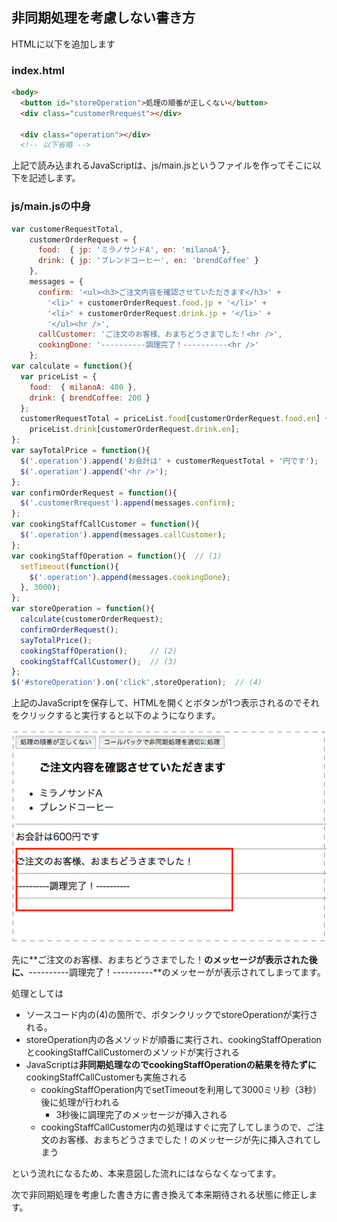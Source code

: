 ## 非同期処理を考慮しない書き方

HTMLに以下を追加します

### index.html

```html
<body>
  <button id="storeOperation">処理の順番が正しくない</button>
  <div class="customerRrequest"></div>

  <div class="operation"></div>
  <!-- 以下省略 -->
```

上記で読み込まれるJavaScriptは、js/main.jsというファイルを作ってそこに以下を記述します。

### js/main.jsの中身

```javascript
var customerRequestTotal,
    customerOrderRequest = {
      food:  { jp: 'ミラノサンドA', en: 'milanoA'},
      drink: { jp: 'ブレンドコーヒー', en: 'brendCoffee' }
    },
    messages = {
      confirm: '<ul><h3>ご注文内容を確認させていただきます</h3>' +
        '<li>' + customerOrderRequest.food.jp + '</li>' +
        '<li>' + customerOrderRequest.drink.jp + '</li>' +
        '</ul><hr />',
      callCustomer: 'ご注文のお客様、おまちどうさまでした！<hr />',
      cookingDone: '----------調理完了！----------<hr />'
    };
var calculate = function(){
  var priceList = {
    food:  { milanoA: 400 },
    drink: { brendCoffee: 200 }
  };
  customerRequestTotal = priceList.food[customerOrderRequest.food.en] +
    priceList.drink[customerOrderRequest.drink.en];
};
var sayTotalPrice = function(){
  $('.operation').append('お会計は' + customerRequestTotal + '円です');
  $('.operation').append('<hr />');
};
var confirmOrderRequest = function(){
  $('.customerRrequest').append(messages.confirm);
};
var cookingStaffCallCustomer = function(){
  $('.operation').append(messages.callCustomer);
};
var cookingStaffOperation = function(){  // (1)
  setTimeout(function(){
    $('.operation').append(messages.cookingDone);
  }, 3000);
};
var storeOperation = function(){
  calculate(customerOrderRequest);
  confirmOrderRequest();
  sayTotalPrice();
  cookingStaffOperation();     // (2)
  cookingStaffCallCustomer();  // (3)
};
$('#storeOperation').on('click',storeOperation);  // (4)
```

上記のJavaScriptを保存して、HTMLを開くとボタンが1つ表示されるのでそれをクリックすると実行すると以下のようになります。

![非同期処理を適切に行わないケース](../images/async_capture_01.png)

先に**ご注文のお客様、おまちどうさまでした！**のメッセージが表示された後に、**----------調理完了！----------**のメッセーがが表示されてしまってます。

処理としては

- ソースコード内の(4)の箇所で、ボタンクリックでstoreOperationが実行される。
- storeOperation内の各メソッドが順番に実行され、cookingStaffOperationとcookingStaffCallCustomerのメソッドが実行される
- JavaScriptは**非同期処理なのでcookingStaffOperationの結果を待たずに**cookingStaffCallCustomerも実施される
  - cookingStaffOperation内でsetTimeoutを利用して3000ミリ秒（3秒）後に処理が行われる
    - 3秒後に調理完了のメッセージが挿入される
  - cookingStaffCallCustomer内の処理はすぐに完了してしまうので、ご注文のお客様、おまちどうさまでした！のメッセージが先に挿入されてしまう
  
という流れになるため、本来意図した流れにはならなくなってます。

次で非同期処理を考慮した書き方に書き換えて本来期待される状態に修正します。
